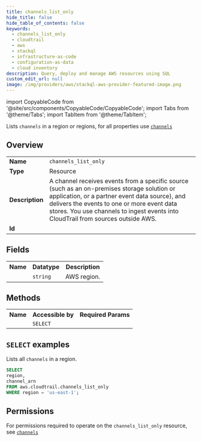 ```yaml
---
title: channels_list_only
hide_title: false
hide_table_of_contents: false
keywords:
  - channels_list_only
  - cloudtrail
  - aws
  - stackql
  - infrastructure-as-code
  - configuration-as-data
  - cloud inventory
description: Query, deploy and manage AWS resources using SQL
custom_edit_url: null
image: /img/providers/aws/stackql-aws-provider-featured-image.png
---
```


import CopyableCode from '@site/src/components/CopyableCode/CopyableCode';
import Tabs from '@theme/Tabs';
import TabItem from '@theme/TabItem';

Lists <code>channels</code> in a region or regions, for all properties use <a href="/providers/aws/serviceName/channels/"><code>channels</code></a>

## Overview
<table><tbody>
<tr><td><b>Name</b></td><td><code>channels_list_only</code></td></tr>
<tr><td><b>Type</b></td><td>Resource</td></tr>
<tr><td><b>Description</b></td><td>A channel receives events from a specific source (such as an on-premises storage solution or application, or a partner event data source), and delivers the events to one or more event data stores. You use channels to ingest events into CloudTrail from sources outside AWS.</td></tr>
<tr><td><b>Id</b></td><td><CopyableCode code="aws.cloudtrail.channels_list_only" /></td></tr>
</tbody></table>

## Fields
<table><tbody><tr><th>Name</th><th>Datatype</th><th>Description</th></tr><tr><td><CopyableCode code="region" /></td><td><code>string</code></td><td>AWS region.</td></tr>
</tbody></table>

## Methods

<table><tbody>
  <tr>
    <th>Name</th>
    <th>Accessible by</th>
    <th>Required Params</th>
  </tr>
  <tr>
    <td><CopyableCode code="list_resources" /></td>
    <td><code>SELECT</code></td>
    <td><CopyableCode code="region" /></td>
  </tr>
</tbody></table>

## `SELECT` examples
Lists all <code>channels</code> in a region.
```sql
SELECT
region,
channel_arn
FROM aws.cloudtrail.channels_list_only
WHERE region = 'us-east-1';
```


## Permissions

For permissions required to operate on the <code>channels_list_only</code> resource, see <a href="/providers/aws/cloudtrail/channels/#permissions"><code>channels</code></a>

